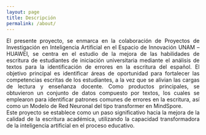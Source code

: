 ```yaml
---
layout: page
title: Descripción
permalink: /about/
---
```

<div style="text-align: justify;">
El presente proyecto, se enmarca en la colaboración de Proyectos de Investigación en Inteligencia Artificial en el Espacio de Innovación UNAM – HUAWEI, se centra en el estudio de la mejora de las habilidades de escritura de estudiantes de iniciación universitaria mediante el análisis de textos para la identificación de errores en la escritura del español. El objetivo principal es identificar áreas de oportunidad para fortalecer las competencias escritas de los estudiantes, a la vez que se alivian las cargas de lectura y enseñanza docente. Como productos principales, se obtuvieron un conjunto de datos compuesto por textos, los cuales se emplearon para identificar patrones comunes de errores en la escritura, así como un Modelo de Red Neuronal del tipo transformer en MindSpore.
<br>
Este proyecto se establece como un paso significativo hacia la mejora de la calidad de la escritura académica, utilizando la capacidad transformadora de la inteligencia artificial en el proceso educativo.
</div>




